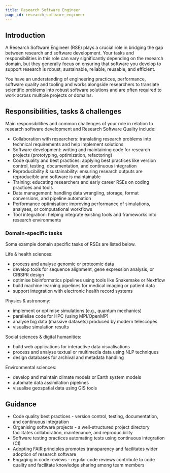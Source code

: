 ```yaml
---
title: Research Software Engineer
page_id: research_software_engineer
---
```



## Introduction

A Research Software Engineer (RSE) plays a crucial role in bridging the gap between research and software development. 
Your tasks and responsibilities in this role can vary significantly depending on the research domain, but they generally focus on ensuring that software you develop 
to support research is robust, sustainable, reliable, reusable, and efficient.

You have an understanding of engineering practices, performance, software quality and tooling	and works alongside researchers to translate scientific problems 
into robust software solutions and are often required to work across multiple projects or domains.

## Responsibilities, tasks & challenges

Main responsibilities and common challenges of your role in relation to research software development and Research Software Quality include:

- Collaboration with researchers: translating research problems into technical requirements and help implement solutions
- Software development: writing and maintaining code for research projects (prototyping, optimization, refactoring)
- Code quality and best practices: applying best practices like version control, testing, documentation, and continuous integration
- Reproducibility & sustainability: ensuring research outputs are reproducible and software is maintainable
- Training: educating researchers and early career RSEs on coding practices and tools
- Data management: handling data wrangling, storage, format conversions, and pipeline automation
- Performance optimisation: improving performance of simulations, analyses, or computational workflows
- Tool integration: helping integrate existing tools and frameworks into research environments

### Domain-specific tasks

Soma example domain specific tasks of RSEs are listed below.

Life & health sciences:

- process and analyse genomic or proteomic data
- develop tools for sequence alignment, gene expression analysis, or CRISPR design
- optimise bioinformatics pipelines using tools like Snakemake or Nextflow
- build machine learning pipelines for medical imaging or patient data
- support integration with electronic health record systems

Physics & astronomy:

- implement or optimise simulations (e.g., quantum mechanics)
- parallelise code for HPC (using MPI/OpenMP)
- analyse big data (massive datasets) produced by modern telescopes
- visualise simulation results

Social sciences & digital humanities:

- build web applications for interactive data visualisations
- process and analyse textual or multimedia data using NLP techniques
- design databases for archival and metadata handling

Environmental sciences:

- develop and maintain climate models or Earth system models
- automate data assimilation pipelines
- visualise geospatial data using GIS tools


## Guidance

- Code quality best practices - version control, testing, documentation, and continuous integration
- Organising software projects - a well-structured project directory facilitates collaboration, maintenance, and reproducibility
- Software testing practices automating tests using continuous integration (CI)
- Adopting FAIR principles promotes transparency and facilitates wider adoption of research software
- Engaging in code reviews - regular code reviews contribute to code quality and facilitate knowledge sharing among team members​
